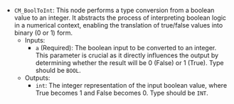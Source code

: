 - `CM_BoolToInt`: This node performs a type conversion from a boolean value to an integer. It abstracts the process of interpreting boolean logic in a numerical context, enabling the translation of true/false values into binary (0 or 1) form.
    - Inputs:
        - `a` (Required): The boolean input to be converted to an integer. This parameter is crucial as it directly influences the output by determining whether the result will be 0 (False) or 1 (True). Type should be `BOOL`.
    - Outputs:
        - `int`: The integer representation of the input boolean value, where True becomes 1 and False becomes 0. Type should be `INT`.
